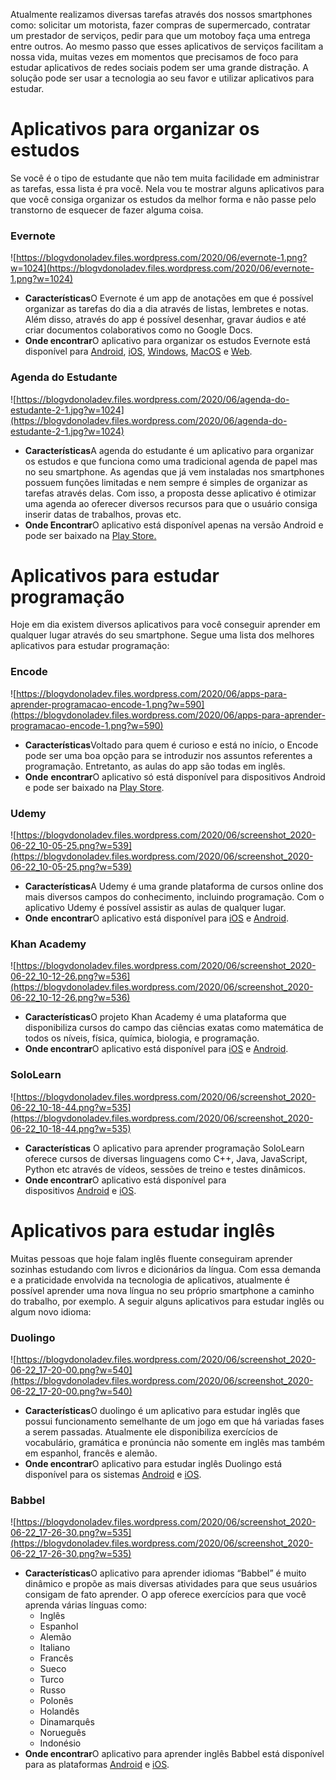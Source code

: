 Atualmente realizamos diversas tarefas através dos nossos smartphones como: solicitar um motorista, fazer compras de supermercado, contratar um prestador de serviços, pedir para que um motoboy faça uma entrega entre outros. Ao mesmo passo que esses aplicativos de serviços facilitam a nossa vida, muitas vezes em momentos que precisamos de foco para estudar aplicativos de redes sociais podem ser uma grande distração. A solução pode ser usar a tecnologia ao seu favor e utilizar aplicativos para estudar.

# **Aplicativos para organizar os estudos**

Se você é o tipo de estudante que não tem muita facilidade em administrar as tarefas, essa lista é pra você. Nela vou te mostrar alguns aplicativos para que você consiga organizar os estudos da melhor forma e não passe pelo transtorno de esquecer de fazer alguma coisa.

### **Evernote**

![https://blogvdonoladev.files.wordpress.com/2020/06/evernote-1.png?w=1024](https://blogvdonoladev.files.wordpress.com/2020/06/evernote-1.png?w=1024)

- **Características**O Evernote é um app de anotações em que é possível organizar as tarefas do dia a dia através de listas, lembretes e notas. Além disso, através do app é possível desenhar, gravar áudios e até criar documentos colaborativos como no Google Docs.
- **Onde encontrar**O aplicativo para organizar os estudos Evernote está disponível para [Android](https://play.google.com/store/apps/details?id=com.evernote&hl=pt_BR), [iOS](https://apps.apple.com/br/app/evernote/id281796108), [Windows](https://www.microsoft.com/pt-br/p/evernote/9wzdncrfj3mb?activetab=pivot:overviewtab), [MacOS](https://apps.apple.com/br/app/evernote/id406056744?mt=12) e [Web](https://evernote.com/intl/pt-br).

### **Agenda do Estudante**

![https://blogvdonoladev.files.wordpress.com/2020/06/agenda-do-estudante-2-1.jpg?w=1024](https://blogvdonoladev.files.wordpress.com/2020/06/agenda-do-estudante-2-1.jpg?w=1024)

- **Características**A agenda do estudante é um aplicativo para organizar os estudos e que funciona como uma tradicional agenda de papel mas no seu smartphone. As agendas que já vem instaladas nos smartphones possuem funções limitadas e nem sempre é simples de organizar as tarefas através delas. Com isso, a proposta desse aplicativo é otimizar uma agenda ao oferecer diversos recursos para que o usuário consiga inserir datas de trabalhos, provas etc.
- **Onde Encontrar**O aplicativo está disponível apenas na versão Android e pode ser baixado na [Play Store.](https://play.google.com/store/apps/details?id=com.oalves.agenda_do_estudante&hl=pt_BR)

# **Aplicativos para estudar programação**

Hoje em dia existem diversos aplicativos para você conseguir aprender em qualquer lugar através do seu smartphone. Segue uma lista dos melhores aplicativos para estudar programação:

### **Encode**

![https://blogvdonoladev.files.wordpress.com/2020/06/apps-para-aprender-programacao-encode-1.png?w=590](https://blogvdonoladev.files.wordpress.com/2020/06/apps-para-aprender-programacao-encode-1.png?w=590)

- **Características**Voltado para quem é curioso e está no início, o Encode pode ser uma boa opção para se introduzir nos assuntos referentes a programação. Entretanto, as aulas do app são todas em inglês.
- **Onde** **encontrar**O aplicativo só está disponível para dispositivos Android e pode ser baixado na [Play Store](https://play.google.com/store/apps/details?id=com.upskew.encode&hl=pt_BR).

### **Udemy**

![https://blogvdonoladev.files.wordpress.com/2020/06/screenshot_2020-06-22_10-05-25.png?w=539](https://blogvdonoladev.files.wordpress.com/2020/06/screenshot_2020-06-22_10-05-25.png?w=539)

- **Características**A Udemy é uma grande plataforma de cursos online dos mais diversos campos do conhecimento, incluindo programação. Com o aplicativo Udemy é possível assistir as aulas de qualquer lugar.
- **Onde** **encontrar**O aplicativo está disponível para [iOS](https://apps.apple.com/br/app/udemy-aprender-cursos-online/id562413829) e [Android](https://play.google.com/store/apps/details?id=com.udemy.android&hl=pt_BR).

### **Khan Academy**

![https://blogvdonoladev.files.wordpress.com/2020/06/screenshot_2020-06-22_10-12-26.png?w=536](https://blogvdonoladev.files.wordpress.com/2020/06/screenshot_2020-06-22_10-12-26.png?w=536)

- **Características**O projeto Khan Academy é uma plataforma que disponibiliza cursos do campo das ciências exatas como matemática de todos os níveis, física, química, biologia, e programação.
- **Onde encontrar**O aplicativo está disponível para [iOS](https://apps.apple.com/app/apple-store/id469863705) e [Android](https://play.google.com/store/apps/details?id=org.khanacademy.android&hl=pt_BR).

### **SoloLearn**

![https://blogvdonoladev.files.wordpress.com/2020/06/screenshot_2020-06-22_10-18-44.png?w=535](https://blogvdonoladev.files.wordpress.com/2020/06/screenshot_2020-06-22_10-18-44.png?w=535)

- **Características** O aplicativo para aprender programação SoloLearn oferece cursos de diversas linguagens como C++, Java, JavaScript, Python etc através de vídeos, sessões de treino e testes dinâmicos.
- **Onde encontrar**O aplicativo está disponível para dispositivos [Android](https://play.google.com/store/apps/details?id=com.sololearn&hl=pt_BR) e [iOS](https://apps.apple.com/us/app/sololearn-learn-to-code/id1210079064).

# **Aplicativos para estudar inglês**

Muitas pessoas que hoje falam inglês fluente conseguiram aprender sozinhas estudando com livros e dicionários da língua. Com essa demanda e a praticidade envolvida na tecnologia de aplicativos, atualmente é possível aprender uma nova língua no seu próprio smartphone a caminho do trabalho, por exemplo. A seguir alguns aplicativos para estudar inglês ou algum novo idioma:

### **Duolingo**

![https://blogvdonoladev.files.wordpress.com/2020/06/screenshot_2020-06-22_17-20-00.png?w=540](https://blogvdonoladev.files.wordpress.com/2020/06/screenshot_2020-06-22_17-20-00.png?w=540)

- **Características**O duolingo é um aplicativo para estudar inglês que possui funcionamento semelhante de um jogo em que há variadas fases a serem passadas. Atualmente ele disponibiliza exercícios de vocabulário, gramática e pronúncia não somente em inglês mas também em espanhol, francês e alemão.
- **Onde encontrar**O aplicativo para estudar inglês Duolingo está disponível para os sistemas [Android](https://play.google.com/store/apps/details?id=com.duolingo&hl=pt_BR) e [iOS](https://apps.apple.com/br/app/duolingo/id570060128).

### **Babbel**

![https://blogvdonoladev.files.wordpress.com/2020/06/screenshot_2020-06-22_17-26-30.png?w=535](https://blogvdonoladev.files.wordpress.com/2020/06/screenshot_2020-06-22_17-26-30.png?w=535)

- **Características**O aplicativo para aprender idiomas “Babbel” é muito dinâmico e propõe as mais diversas atividades para que seus usuários consigam de fato aprender. O app oferece exercícios para que você aprenda várias línguas como:
    - Inglês
    - Espanhol
    - Alemão
    - Italiano
    - Francês
    - Sueco
    - Turco
    - Russo
    - Polonês
    - Holandês
    - Dinamarquês
    - Norueguês
    - Indonésio
- **Onde encontrar**O aplicativo para aprender inglês Babbel está disponível para as plataformas [Android](https://play.google.com/store/apps/details?id=com.babbel.mobile.android.en&hl=pt_BR) e [iOS](https://apps.apple.com/br/app/babbel-cursos-de-idiomas/id829587759).
